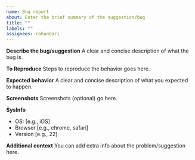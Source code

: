 ```yaml
---
name: Bug report
about: Enter the brief summary of the suggestion/bug
title: ""
labels: ""
assignees: rohanbari
---
```


**Describe the bug/suggestion**
A clear and concise description of what the bug is.

**To Reproduce**
Steps to reproduce the behavior goes here.

**Expected behavior**
A clear and concise description of what you expected to happen.

**Screenshots**
Screenshots (optional) go here.

**SysInfo**

-   OS: [e.g., iOS]
-   Browser [e.g., chrome, safari]
-   Version [e.g., 22]

**Additional context**
You can add extra info about the problem/suggestion here.
